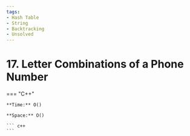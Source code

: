 ```yaml
---
tags:
- Hash Table
- String
- Backtracking
- Unsolved
---
```



# 17. Letter Combinations of a Phone Number

=== "C++"

    **Time:** O()

    **Space:** O()

    ``` c++
    ```